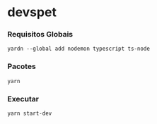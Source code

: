 # devspet

### Requisitos Globais
`yardn --global add nodemon typescript ts-node`

### Pacotes
`yarn`

### Executar 
`yarn start-dev`

